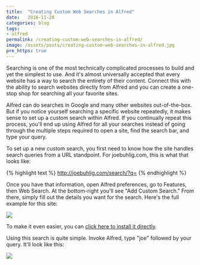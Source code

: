 ```yaml
---
title:  "Creating Custom Web Searches in Alfred"
date:   2016-11-28
categories: blog
tags:
- alfred
permalink: /creating-custom-web-searches-in-alfred/
image: /assets/posts/creating-custom-web-searches-in-alfred.jpg
pre_https: true
---
```

Searching is one of the most technically complicated processes to build and yet the simplest to use. And it's almost universally accepted that every website has a way to search the entirety of their content. Connect this with the ability to search websites directly from Alfred and you can create a one-stop shop for searching all your favorite sites.
<!--more-->

Alfred can do searches in Google and many other websites out-of-the-box. But if you notice yourself searching a specific website repeatedly, it makes sense to set up a custom search within Alfred. If you continually repeat this process, you'll end up using Alfred for all your searches instead of going through the multiple steps required to open a site, find the search bar, and type your query.

To set up a new custom search, you first need to know how the site handles search queries from a URL standpoint. For joebuhlig.com, this is what that looks like:

{% highlight text %}
http://joebuhlig.com/search/?q=
{% endhighlight %}

Once you have that information, open Alfred preferences, go to Features, then Web Search. At the bottom-right you'll see "Add Custom Search." From there, simply fill out the details you want for the search. Here's the full example for this site:

<img class="center-image post-image-medium" src="{% if jekyll.environment == 'production' %}{{ site.cdn_url }}{% endif %}/assets/posts_extra/creating-custom-web-searches-in-alfred/alfred-custom-search.jpg" />

To make it even easier, you can [click here to install it directly](alfred://customsearch/Search%20joebuhlig.com%20for%20%7Bquery%7D/joe/utf8/nospace/http%3A%2F%2Fjoebuhlig.com%2Fsearch%2F%3Fq%3D%7Bquery%7D).

Using this search is quite simple. Invoke Alfred, type "joe" followed by your query. It'll look like this:

<img class="center-image post-image-large" src="{% if jekyll.environment == 'production' %}{{ site.cdn_url }}{% endif %}/assets/posts_extra/creating-custom-web-searches-in-alfred/alfred-search.jpg" />

